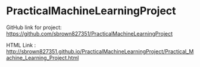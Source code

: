 # PracticalMachineLearningProject

GitHub link for project: https://github.com/sbrown827351/PracticalMachineLearningProject

HTML Link : http://sbrown827351.github.io/PracticalMachineLearningProject/Practical_Machine_Learning_Project.html

